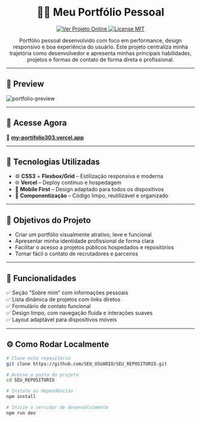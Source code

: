 <h1 align="center">🧑‍💻 Meu Portfólio Pessoal</h1>

<p align="center">
  <a href="https://my-portifolio303.vercel.app" target="_blank">
    <img src="https://img.shields.io/badge/Ver%20Online-My_Portifolio303-000?style=for-the-badge&logo=vercel" alt="Ver Projeto Online"/>
  </a>
  <a href="https://github.com/SEU_USUARIO/SEU_REPOSITORIO/blob/main/LICENSE" target="_blank">
    <img src="https://img.shields.io/github/license/SEU_USUARIO/SEU_REPOSITORIO?style=for-the-badge" alt="License MIT"/>
  </a>
</p>

<p align="center">
  Portfólio pessoal desenvolvido com foco em performance, design responsivo e boa experiência do usuário. Este projeto centraliza minha trajetória como desenvolvedor e apresenta minhas principais habilidades, projetos e formas de contato de forma direta e profissional.
</p>

---

## 📸 Preview

![portfolio-preview](https://user-images.githubusercontent.com/your-preview-image.png)  


---

## 🚀 Acesse Agora

🔗 **[my-portifolio303.vercel.app](https://my-portifolio303.vercel.app)**

---

## 🧰 Tecnologias Utilizadas
  
- ⚙️ **CSS3** + **Flexbox/Grid** – Estilização responsiva e moderna  
- 🌐 **Vercel** – Deploy contínuo e hospedagem  
- 📱 **Mobile First** – Design adaptado para todos os dispositivos  
- 📂 **Componentização** – Código limpo, reutilizável e organizado  

---

## 🎯 Objetivos do Projeto

- Criar um portfólio visualmente atrativo, leve e funcional  
- Apresentar minha identidade profissional de forma clara  
- Facilitar o acesso a projetos públicos hospedados e repositórios  
- Tornar fácil o contato de recrutadores e parceiros  

---

## 🧩 Funcionalidades

✅ Seção “Sobre mim” com informações pessoais  
✅ Lista dinâmica de projetos com links diretos  
✅ Formulário de contato funcional  
✅ Design limpo, com navegação fluida e interações suaves  
✅ Layout adaptável para dispositivos móveis  

---

## ⚙️ Como Rodar Localmente

```bash
# Clone este repositório
git clone https://github.com/SEU_USUARIO/SEU_REPOSITORIO.git

# Acesse a pasta do projeto
cd SEU_REPOSITORIO

# Instale as dependências
npm install

# Inicie o servidor de desenvolvimento
npm run dev
